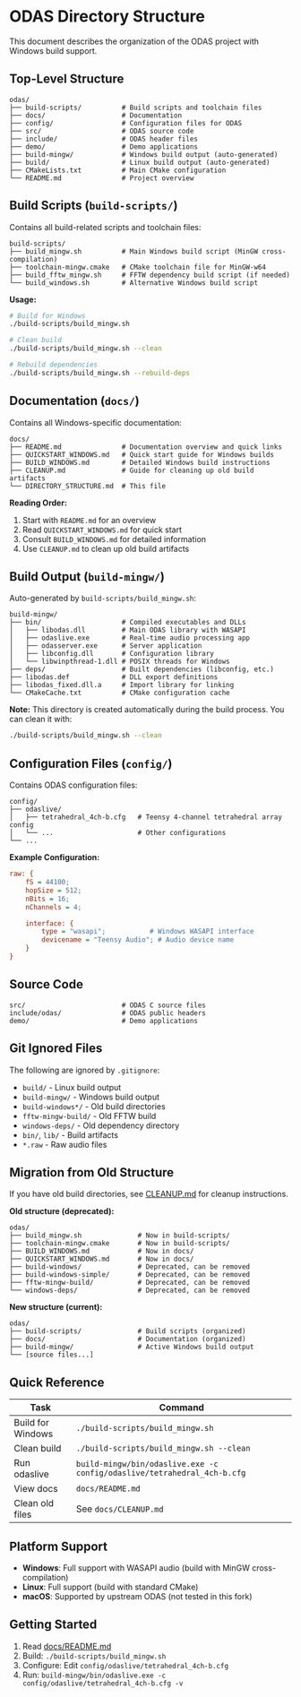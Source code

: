 # ODAS Directory Structure

This document describes the organization of the ODAS project with Windows build support.

## Top-Level Structure

```
odas/
├── build-scripts/          # Build scripts and toolchain files
├── docs/                   # Documentation
├── config/                 # Configuration files for ODAS
├── src/                    # ODAS source code
├── include/                # ODAS header files
├── demo/                   # Demo applications
├── build-mingw/            # Windows build output (auto-generated)
├── build/                  # Linux build output (auto-generated)
├── CMakeLists.txt          # Main CMake configuration
└── README.md               # Project overview
```

## Build Scripts (`build-scripts/`)

Contains all build-related scripts and toolchain files:

```
build-scripts/
├── build_mingw.sh          # Main Windows build script (MinGW cross-compilation)
├── toolchain-mingw.cmake   # CMake toolchain file for MinGW-w64
├── build_fftw_mingw.sh     # FFTW dependency build script (if needed)
└── build_windows.sh        # Alternative Windows build script
```

**Usage:**
```bash
# Build for Windows
./build-scripts/build_mingw.sh

# Clean build
./build-scripts/build_mingw.sh --clean

# Rebuild dependencies
./build-scripts/build_mingw.sh --rebuild-deps
```

## Documentation (`docs/`)

Contains all Windows-specific documentation:

```
docs/
├── README.md               # Documentation overview and quick links
├── QUICKSTART_WINDOWS.md   # Quick start guide for Windows builds
├── BUILD_WINDOWS.md        # Detailed Windows build instructions
├── CLEANUP.md              # Guide for cleaning up old build artifacts
└── DIRECTORY_STRUCTURE.md  # This file
```

**Reading Order:**
1. Start with `README.md` for an overview
2. Read `QUICKSTART_WINDOWS.md` for quick start
3. Consult `BUILD_WINDOWS.md` for detailed information
4. Use `CLEANUP.md` to clean up old build artifacts

## Build Output (`build-mingw/`)

Auto-generated by `build-scripts/build_mingw.sh`:

```
build-mingw/
├── bin/                    # Compiled executables and DLLs
│   ├── libodas.dll         # Main ODAS library with WASAPI
│   ├── odaslive.exe        # Real-time audio processing app
│   ├── odasserver.exe      # Server application
│   ├── libconfig.dll       # Configuration library
│   └── libwinpthread-1.dll # POSIX threads for Windows
├── deps/                   # Built dependencies (libconfig, etc.)
├── libodas.def             # DLL export definitions
├── libodas_fixed.dll.a     # Import library for linking
└── CMakeCache.txt          # CMake configuration cache
```

**Note:** This directory is created automatically during the build process. You can clean it with:
```bash
./build-scripts/build_mingw.sh --clean
```

## Configuration Files (`config/`)

Contains ODAS configuration files:

```
config/
├── odaslive/
│   ├── tetrahedral_4ch-b.cfg   # Teensy 4-channel tetrahedral array config
│   └── ...                     # Other configurations
└── ...
```

**Example Configuration:**
```cfg
raw: {
    fS = 44100;
    hopSize = 512;
    nBits = 16;
    nChannels = 4;

    interface: {
        type = "wasapi";           # Windows WASAPI interface
        devicename = "Teensy Audio"; # Audio device name
    }
}
```

## Source Code

```
src/                        # ODAS C source files
include/odas/               # ODAS public headers
demo/                       # Demo applications
```

## Git Ignored Files

The following are ignored by `.gitignore`:

- `build/` - Linux build output
- `build-mingw/` - Windows build output
- `build-windows*/` - Old build directories
- `fftw-mingw-build/` - Old FFTW build
- `windows-deps/` - Old dependency directory
- `bin/`, `lib/` - Build artifacts
- `*.raw` - Raw audio files

## Migration from Old Structure

If you have old build directories, see [CLEANUP.md](CLEANUP.md) for cleanup instructions.

**Old structure (deprecated):**
```
odas/
├── build_mingw.sh              # Now in build-scripts/
├── toolchain-mingw.cmake       # Now in build-scripts/
├── BUILD_WINDOWS.md            # Now in docs/
├── QUICKSTART_WINDOWS.md       # Now in docs/
├── build-windows/              # Deprecated, can be removed
├── build-windows-simple/       # Deprecated, can be removed
├── fftw-mingw-build/           # Deprecated, can be removed
└── windows-deps/               # Deprecated, can be removed
```

**New structure (current):**
```
odas/
├── build-scripts/              # Build scripts (organized)
├── docs/                       # Documentation (organized)
├── build-mingw/                # Active Windows build output
└── [source files...]
```

## Quick Reference

| Task | Command |
|------|---------|
| Build for Windows | `./build-scripts/build_mingw.sh` |
| Clean build | `./build-scripts/build_mingw.sh --clean` |
| Run odaslive | `build-mingw/bin/odaslive.exe -c config/odaslive/tetrahedral_4ch-b.cfg` |
| View docs | `docs/README.md` |
| Clean old files | See `docs/CLEANUP.md` |

## Platform Support

- **Windows**: Full support with WASAPI audio (build with MinGW cross-compilation)
- **Linux**: Full support (build with standard CMake)
- **macOS**: Supported by upstream ODAS (not tested in this fork)

## Getting Started

1. Read [docs/README.md](README.md)
2. Build: `./build-scripts/build_mingw.sh`
3. Configure: Edit `config/odaslive/tetrahedral_4ch-b.cfg`
4. Run: `build-mingw/bin/odaslive.exe -c config/odaslive/tetrahedral_4ch-b.cfg -v`
